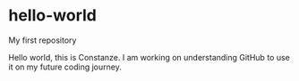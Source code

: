 # hello-world
My first repository

Hello world, 
this is Constanze. I am working on understanding GitHub to use it on my future coding journey.

